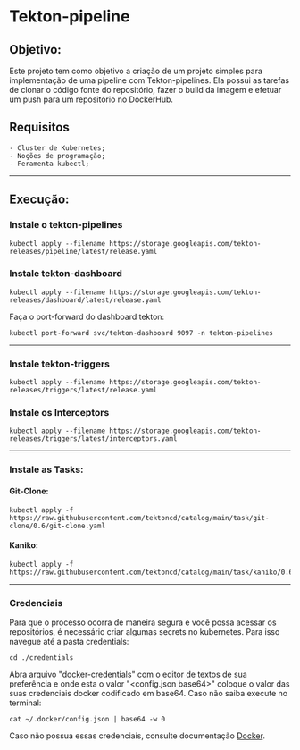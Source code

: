 # Tekton-pipeline
## Objetivo:
Este projeto tem como objetivo a criação de um projeto simples para implementação de uma pipeline com Tekton-pipelines. Ela possui as tarefas de clonar o código fonte do repositório, fazer o build da imagem e efetuar um push para um repositório no DockerHub.

## Requisitos

    - Cluster de Kubernetes;
    - Noções de programação;
    - Feramenta kubectl;
___    
## Execução:
### Instale o tekton-pipelines

    kubectl apply --filename https://storage.googleapis.com/tekton-releases/pipeline/latest/release.yaml

### Instale tekton-dashboard

    kubectl apply --filename https://storage.googleapis.com/tekton-releases/dashboard/latest/release.yaml

Faça o port-forward do dashboard tekton:

    kubectl port-forward svc/tekton-dashboard 9097 -n tekton-pipelines

___
### Instale tekton-triggers

    kubectl apply --filename https://storage.googleapis.com/tekton-releases/triggers/latest/release.yaml

### Instale os Interceptors

    kubectl apply --filename https://storage.googleapis.com/tekton-releases/triggers/latest/interceptors.yaml

___
### Instale as Tasks:
#### Git-Clone:

    kubectl apply -f https://raw.githubusercontent.com/tektoncd/catalog/main/task/git-clone/0.6/git-clone.yaml

#### Kaniko:

    kubectl apply -f https://raw.githubusercontent.com/tektoncd/catalog/main/task/kaniko/0.6/kaniko.yaml
___
### Credenciais
Para que o processo ocorra de maneira segura e você possa acessar os repositórios, é necessário criar algumas secrets no kubernetes.
Para isso navegue até a pasta credentials:

    cd ./credentials

Abra arquivo "docker-credentials" com o editor de textos de sua preferência e onde esta o valor "<config.json base64>" coloque o valor das suas credenciais docker codificado em base64. Caso não saiba execute no terminal:

    cat ~/.docker/config.json | base64 -w 0

Caso não possua essas credenciais, consulte documentação [Docker](https://docs.docker.com/engine/reference/commandline/login/).

